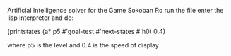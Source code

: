Artificial Intelligence solver for the Game Sokoban
Ro run the file enter the lisp interpreter and do:

(printstates (a* p5 #'goal-test #'next-states #'h0) 0.4) 

where p5 is the level and 0.4 is the speed of display
